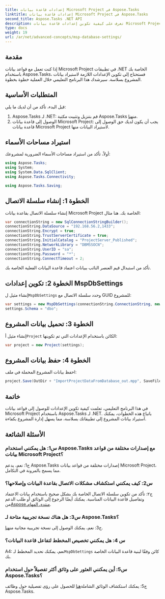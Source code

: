 ```yaml
---
title: إعدادات قاعدة بيانات Microsoft Project في Aspose.Tasks
linktitle: إعدادات قاعدة بيانات Microsoft Project في Aspose.Tasks
second_title: Aspose.Tasks .NET API
description: تعرف على كيفية تكوين إعدادات قاعدة بيانات Microsoft Project باستخدام Aspose.Tasks لتحقيق التكامل السلس في تطبيقات .NET.
type: docs
weight: 19
url: /ar/net/advanced-concepts/msp-database-settings/
---
```

## مقدمة

إذا كنت تعمل مع قواعد بيانات Microsoft Project في تطبيقات .NET الخاصة بك باستخدام Aspose.Tasks، فستحتاج إلى تكوين الإعدادات اللازمة لاستيراد بيانات المشروع بسلاسة. سيرشدك هذا البرنامج التعليمي خلال العملية خطوة بخطوة.

## المتطلبات الأساسية

قبل البدء، تأكد من أن لديك ما يلي:

1.  Aspose.Tasks لـ .NET: قم بتنزيل وتثبيت مكتبة Aspose.Tasks من[هنا](https://releases.aspose.com/tasks/net/).
2. الوصول إلى قاعدة بيانات Microsoft Project: يجب أن يكون لديك حق الوصول إلى قاعدة بيانات Microsoft Project لاستيراد البيانات منها.

## استيراد مساحات الأسماء

أولاً، تأكد من استيراد مساحات الأسماء الضرورية لمشروعك:

```csharp
using Aspose.Tasks;
using System;
using System.Data.SqlClient;
using Aspose.Tasks.Connectivity;

using Aspose.Tasks.Saving;
```

## الخطوة 1: إنشاء سلسلة الاتصال

إنشاء سلسلة الاتصال بقاعدة بيانات Microsoft Project الخاصة بك. هنا مثال:

```csharp
var connectionString = new SqlConnectionStringBuilder();
connectionString.DataSource = "192.168.56.2,1433";
connectionString.Encrypt = true;
connectionString.TrustServerCertificate = true;
connectionString.InitialCatalog = "ProjectServer_Published";
connectionString.NetworkLibrary = "DBMSSOCN";
connectionString.UserID = "sa";
connectionString.Password = "*";
connectionString.ConnectTimeout = 2;
```

تأكد من استبدال قيم العنصر النائب ببيانات اعتماد قاعدة البيانات الفعلية الخاصة بك.

## الخطوة 2: تكوين إعدادات MspDbSettings

 إنشاء مثيل ل`MspDbSettings` وحدد سلسلة الاتصال مع GUID للمشروع:

```csharp
var settings = new MspDbSettings(connectionString.ConnectionString, new Guid("E6426C44-D6CB-4B9C-AF16-48910ACE0F54"));
settings.Schema = "dbo";
```

## الخطوة 3: تحميل بيانات المشروع

 إنشاء مثيل أ`Project` الكائن باستخدام الإعدادات التي تم تكوينها:

```csharp
var project = new Project(settings);
```

## الخطوة 4: حفظ بيانات المشروع

احفظ بيانات المشروع المحملة في ملف:

```csharp
project.Save(OutDir + "ImportProjectDataFromDatabase_out.mpp", SaveFileFormat.Mpp);
```

## خاتمة

في هذا البرنامج التعليمي، تعلمت كيفية تكوين الإعدادات للوصول إلى قواعد بيانات Microsoft Project باستخدام Aspose.Tasks لـ .NET. باتباع هذه الخطوات، يمكنك استيراد بيانات المشروع إلى تطبيقاتك بسلاسة، مما يسهل إدارة المشروع بكفاءة.

## الأسئلة الشائعة

### س1: هل يمكنني استخدام Aspose.Tasks مع إصدارات مختلفة من قواعد بيانات Microsoft Project؟

ج1: نعم، يدعم Aspose.Tasks إصدارات مختلفة من قواعد بيانات Microsoft Project، مما يسمح بالمرونة في التكامل.

### س2: كيف يمكنني استكشاف مشكلات الاتصال بقاعدة البيانات وإصلاحها؟

 ج٢: تأكد من تكوين سلسلة الاتصال الخاصة بك بشكل صحيح باستخدام بيانات الاعتماد وتفاصيل قاعدة البيانات المناسبة. يمكنك أيضًا الرجوع إلى الوثائق أو طلب الدعم من[Aspose.منتدى المهام](https://forum.aspose.com/c/tasks/15).

### س3: هل هناك نسخة تجريبية متاحة لـ Aspose.Tasks؟

 ج3: نعم، يمكنك الوصول إلى نسخة تجريبية مجانية من[هنا](https://releases.aspose.com/).

### س 4: هل يمكنني تخصيص المخطط لتفاعل قاعدة البيانات؟

 A4: نعم، يمكنك تحديد المخطط لـ`MspDbSettings` كائن وفقًا لبنية قاعدة البيانات الخاصة بك.

### س5: أين يمكنني العثور على وثائق أكثر تفصيلاً حول استخدام Aspose.Tasks؟

 ج5: يمكنك استكشاف الوثائق الشاملة[هنا](https://reference.aspose.com/tasks/net/) للحصول على رؤى تفصيلية حول وظائف Aspose.Tasks.